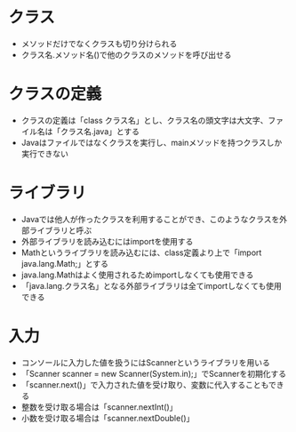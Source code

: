 # クラス
- メソッドだけでなくクラスも切り分けられる
- クラス名.メソッド名()で他のクラスのメソッドを呼び出せる

# クラスの定義
- クラスの定義は「class クラス名」とし、クラス名の頭文字は大文字、ファイル名は「クラス名.java」とする
- Javaはファイルではなくクラスを実行し、mainメソッドを持つクラスしか実行できない

# ライブラリ
- Javaでは他人が作ったクラスを利用することができ、このようなクラスを外部ライブラリと呼ぶ
- 外部ライブラリを読み込むにはimportを使用する
- Mathというライブラリを読み込むには、class定義より上で「import java.lang.Math;」とする
- java.lang.Mathはよく使用されるためimportしなくても使用できる
- 「java.lang.クラス名」となる外部ライブラリは全てimportしなくても使用できる

# 入力
- コンソールに入力した値を扱うにはScannerというライブラリを用いる
- 「Scanner scanner = new Scanner(System.in);」でScannerを初期化する
- 「scanner.next()」で入力された値を受け取り、変数に代入することもできる
- 整数を受け取る場合は「scanner.nextInt()」
- 小数を受け取る場合は「scanner.nextDouble()」
